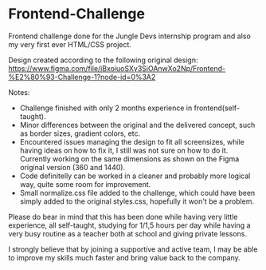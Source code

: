 # Frontend-Challenge
Frontend challenge done for the Jungle Devs internship program and also my very first ever HTML/CSS project.

Design created according to the following original design:
https://www.figma.com/file/iBxoiuoSXy3SiOAnwXo2Np/Frontend-%E2%80%93-Challenge-1?node-id=0%3A2

Notes:
- Challenge finished with only 2 months experience in frontend(self-taught).
- Minor differences between the original and the delivered concept, such as border sizes, gradient colors, etc.
- Encountered issues managing the design to fit all screensizes, while having ideas on how to fix it, I still was not sure on how to do it. Currently working on the same dimensions as shown on the Figma original version (360 and 1440).
- Code definitelly can be worked in a cleaner and probably more logical way, quite some room for improvement.
- Small normalize.css file added to the challenge, which could have been simply added to the original styles.css, hopefully it won't be a problem.

Please do bear in mind that this has been done while having very little experience, all self-taught, studying for 1/1,5 hours per day while having a very busy routine as a teacher both at school and giving private lessons.

I strongly believe that by joining a supportive and active team, I may be able to improve my skills much faster and bring value back to the company.
